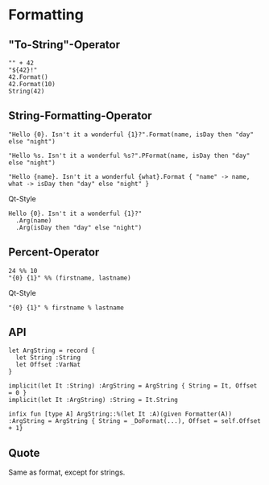 # Formatting

## "To-String"-Operator

~~~
"" + 42
"${42}!"
42.Format()
42.Format(10)
String(42)
~~~

## String-Formatting-Operator

~~~
"Hello {0}. Isn't it a wonderful {1}?".Format(name, isDay then "day" else "night")

"Hello %s. Isn't it a wonderful %s?".PFormat(name, isDay then "day" else "night")

"Hello {name}. Isn't it a wonderful {what}.Format { "name" -> name, what -> isDay then "day" else "night" }
~~~

Qt-Style
~~~
Hello {0}. Isn't it a wonderful {1}?"
  .Arg(name)
  .Arg(isDay then "day" else "night")
~~~

## Percent-Operator

~~~
24 %% 10
"{0} {1}" %% (firstname, lastname)
~~~

Qt-Style
~~~
"{0} {1}" % firstname % lastname
~~~

## API

~~~
let ArgString = record {
  let String :String
  let Offset :VarNat
}

implicit(let It :String) :ArgString = ArgString { String = It, Offset = 0 }
implicit(let It :ArgString) :String = It.String

infix fun [type A] ArgString::%(let It :A)(given Formatter(A)) :ArgString = ArgString { String = _DoFormat(...), Offset = self.Offset + 1}
~~~

## Quote

Same as format, except for strings.



